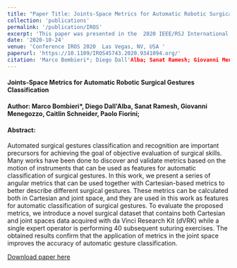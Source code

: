 ```yaml
---
title: "Paper Title: Joints-Space Metrics for Automatic Robotic Surgical Gestures Classification"
collection: 'publications'
permalink: '/publication/IROS'
excerpt: 'This paper was presented in the  2020 IEEE/RSJ International Conference on Intelligent Robots and Systems (IROS) conference and present a series of angular metrics that can be used together with Cartesian-based metrics to better describe different surgical gestures.'
date: '2020-10-24'
venue: 'Conference IROS 2020  Las Vegas, NV, USA '
paperurl: 'https://10.1109/IROS45743.2020.9341094.org/'
citation: 'Marco Bombieri*; Diego Dall'Alba; Sanat Ramesh; Giovanni Menegozzo; Caitlin Schneider; Paolo Fiorini; <i>2020 IEEE/RSJ International Conference on Intelligent Robots and Systems (IROS)</i>.'
---
```


<h4>Joints-Space Metrics for Automatic Robotic Surgical Gestures Classification</h4>
<h4>Author: Marco Bombieri*, Diego Dall'Alba, Sanat Ramesh, Giovanni Menegozzo, Caitlin Schneider, Paolo Fiorini;</h4>
<h4>Abstract:</h4> 
Automated surgical gestures classification and recognition are important precursors for achieving the goal of objective evaluation of surgical skills. Many works have been done to discover and validate metrics based on the motion of instruments that can be used as features for automatic classification of surgical gestures. In this work, we present a series of angular metrics that can be used together with Cartesian-based metrics to better describe different surgical gestures. These metrics can be calculated both in Cartesian and joint space, and they are used in this work as features for automatic classification of surgical gestures. To evaluate the proposed metrics, we introduce a novel surgical dataset that contains both Cartesian and joint spaces data acquired with da Vinci Research Kit (dVRK) while a single expert operator is performing 40 subsequent suturing exercises. The obtained results confirm that the application of metrics in the joint space improves the accuracy of automatic gesture classification.


[Download paper here](https://10.1109/IROS45743.2020.9341094.org/)
